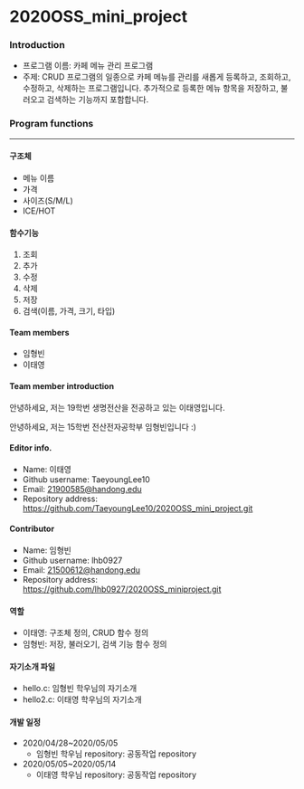 # 2020OSS_mini_project

### Introduction
* 프로그램 이름: 카페 메뉴 관리 프로그램
* 주제: CRUD 프로그램의 일종으로 카페 메뉴를 관리를 새롭게 등록하고, 조회하고, 수정하고, 삭제하는 프로그램입니다. 추가적으로 등록한 메뉴 항목을 저장하고, 불러오고 검색하는 기능까지 포함합니다.

### Program functions
***
#### **구조체**
+ 메뉴 이름
+ 가격
+ 사이즈(S/M/L)
+ ICE/HOT

#### **함수기능**

1. 조회
2. 추가
3. 수정
4. 삭제
5. 저장
6. 검색(이름, 가격, 크기, 타입)

#### **Team members**
+ 임형빈
+ 이태영

#### **Team member introduction**
안녕하세요, 저는 19학번 생명전산을 전공하고 있는 이태영입니다.

안녕하세요, 저는 15학번 전산전자공학부 임형빈입니다 :)

#### **Editor info.**
* Name: 이태영
* Github username: TaeyoungLee10
* Email: 21900585@handong.edu
* Repository address: <https://github.com/TaeyoungLee10/2020OSS_mini_project.git>

#### Contributor
* Name: 임형빈
* Github username: lhb0927
* Email: 21500612@handong.edu
* Repository address: <https://github.com/lhb0927/2020OSS_miniproject.git>

#### 역할
* 이태영: 구조체 정의, CRUD 함수 정의 
* 임형빈: 저장, 불러오기, 검색 기능 함수 정의
 
#### 자기소개 파일
* hello.c: 임형빈 학우님의 자기소개
* hello2.c: 이태영 학우님의 자기소개

#### 개발 일정
* 2020/04/28~2020/05/05
    + 임형빈 학우님 repository: 공동작업 repository
* 2020/05/05~2020/05/14
    + 이태영 학우님 repository: 공동작업 repository
